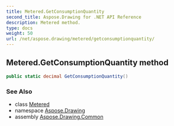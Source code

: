 ```yaml
---
title: Metered.GetConsumptionQuantity
second_title: Aspose.Drawing for .NET API Reference
description: Metered method. 
type: docs
weight: 50
url: /net/aspose.drawing/metered/getconsumptionquantity/
---
```

## Metered.GetConsumptionQuantity method

```csharp
public static decimal GetConsumptionQuantity()
```

### See Also

* class [Metered](../)
* namespace [Aspose.Drawing](../../metered/)
* assembly [Aspose.Drawing.Common](../../../)


